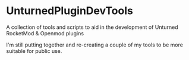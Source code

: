 # UnturnedPluginDevTools
A collection of tools and scripts to aid in the development of Unturned RocketMod &amp; Openmod plugins

I'm still putting together and re-creating a couple of my tools to be more suitable for public use.
